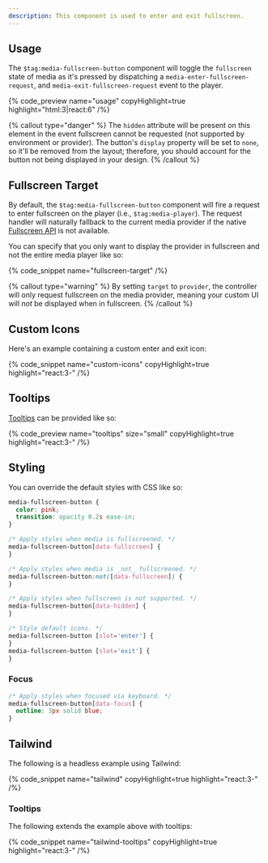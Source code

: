 ```yaml
---
description: This component is used to enter and exit fullscreen.
---
```


## Usage

The `$tag:media-fullscreen-button` component will toggle the `fullscreen` state of media as it's
pressed by dispatching a `media-enter-fullscreen-request`, and `media-exit-fullscreen-request`
event to the player.

{% code_preview name="usage" copyHighlight=true highlight="html:3|react:6" /%}

{% callout type="danger" %}
The `hidden` attribute will be present on this element in the event fullscreen cannot be
requested (not supported by environment or provider). The button's `display` property will be
set to `none`, so it'll be removed from the layout; therefore, you should account for the button
not being displayed in your design.
{% /callout %}

## Fullscreen Target

By default, the `$tag:media-fullscreen-button` component will fire a request to enter fullscreen
on the player (i.e., `$tag:media-player`). The request handler will naturally fallback to the
current media provider if the native
[Fullscreen API](https://developer.mozilla.org/en-US/docs/Web/API/Fullscreen_API) is not available.

You can specify that you only want to display the provider in fullscreen and not the entire media
player like so:

{% code_snippet name="fullscreen-target" /%}

{% callout type="warning" %}
By setting `target` to `provider`, the controller will only request fullscreen on the media provider,
meaning your custom UI will _not_ be displayed when in fullscreen.
{% /callout %}

## Custom Icons

Here's an example containing a custom enter and exit icon:

{% code_snippet name="custom-icons" copyHighlight=true highlight="react:3-" /%}

## Tooltips

[Tooltips](https://developer.mozilla.org/en-US/docs/Web/Accessibility/ARIA/Roles/tooltip_role) can
be provided like so:

{% code_preview name="tooltips" size="small" copyHighlight=true highlight="react:3-" /%}

## Styling

You can override the default styles with CSS like so:

```css {% copy=true %}
media-fullscreen-button {
  color: pink;
  transition: opacity 0.2s ease-in;
}

/* Apply styles when media is fullscreened. */
media-fullscreen-button[data-fullscreen] {
}

/* Apply styles when media is _not_ fullscreened. */
media-fullscreen-button:not([data-fullscreen]) {
}

/* Apply styles when fullscreen is not supported. */
media-fullscreen-button[data-hidden] {
}

/* Style default icons. */
media-fullscreen-button [slot='enter'] {
}
media-fullscreen-button [slot='exit'] {
}
```

### Focus

```css {% copy=true %}
/* Apply styles when focused via keyboard. */
media-fullscreen-button[data-focus] {
  outline: 3px solid blue;
}
```

## Tailwind

The following is a headless example using Tailwind:

{% code_snippet name="tailwind" copyHighlight=true highlight="react:3-" /%}

### Tooltips

The following extends the example above with tooltips:

{% code_snippet name="tailwind-tooltips" copyHighlight=true highlight="react:3-" /%}
